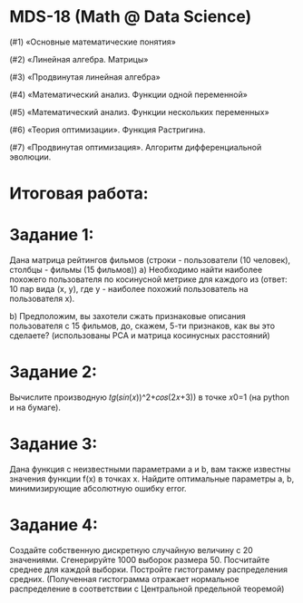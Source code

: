 # MDS-18 (Math @ Data Science)

(#1) «Основные математические понятия» 

(#2) «Линейная алгебра. Матрицы» 

(#3) «Продвинутая линейная алгебра» 

(#4) «Математический анализ. Функции одной переменной» 

(#5) «Математический анализ. Функции нескольких переменных»

(#6) «Теория оптимизации». Функция Растригина.

(#7) «Продвинутая оптимизация». Алгоритм дифференциальной эволюции.

# Итоговая работа:
# Задание 1:
 Дана матрица рейтингов фильмов (строки - пользователи (10 человек), столбцы - фильмы (15 фильмов))
 a) Необходимо найти наиболее похожего пользователя по косинусной метрике для каждого из 
    (ответ: 10 пар вида (x, y), где y - наиболее похожий пользователь на пользователя x).
    
 b) Предположим, вы захотели сжать признаковые описания пользователя с 15 фильмов, до, 
    скажем, 5-ти признаков, как вы это сделаете? (использованы PCA и матрица косинусных расстояний)
    
# Задание 2:
 Вычислите производную  𝑡𝑔(𝑠𝑖𝑛(𝑥))^2+𝑐𝑜𝑠(2𝑥+3))  в точке  𝑥0=1  (на python и на бумаге).
 
# Задание 3:
 Дана функция с неизвестными параметрами a и b, вам также известны значения функции f(x) в точках x. 
 Найдите оптимальные параметры a, b, минимизирующие абсолютную ошибку error.
 
# Задание 4:
 Создайте собственную дискретную случайную величину с 20 значениями. 
 Сгенерируйте 1000 выборок размера 50. 
 Посчитайте среднее для каждой выборки. 
 Постройте гистограмму распределения средних. (Полученная гистограмма отражает нормальное распределение в соответствии с Центральной предельной теоремой)
